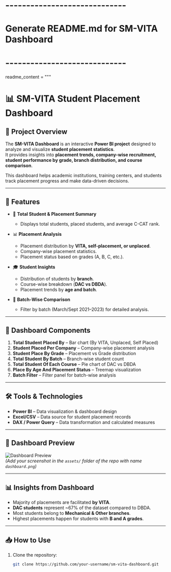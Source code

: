 # -----------------------------
# Generate README.md for SM-VITA Dashboard
# -----------------------------

readme_content = """
# 📊 SM-VITA Student Placement Dashboard

## 📌 Project Overview
The **SM-VITA Dashboard** is an interactive **Power BI project** designed to analyze and visualize **student placement statistics**.  
It provides insights into **placement trends, company-wise recruitment, student performance by grade, branch distribution, and course comparison**.  

This dashboard helps academic institutions, training centers, and students track placement progress and make data-driven decisions.

---

## 🚀 Features
- 📌 **Total Student & Placement Summary**  
  - Displays total students, placed students, and average C-CAT rank.
  
- 📊 **Placement Analysis**
  - Placement distribution by **VITA, self-placement, or unplaced**.
  - Company-wise placement statistics.
  - Placement status based on grades (A, B, C, etc.).

- 🎓 **Student Insights**
  - Distribution of students by **branch**.
  - Course-wise breakdown (**DAC vs DBDA**).
  - Placement trends by **age and batch**.

- 📅 **Batch-Wise Comparison**
  - Filter by batch (March/Sept 2021–2023) for detailed analysis.

---

## 📂 Dashboard Components
1. **Total Student Placed By** – Bar chart (By VITA, Unplaced, Self Placed)  
2. **Student Placed Per Company** – Company-wise placement analysis  
3. **Student Place By Grade** – Placement vs Grade distribution  
4. **Total Student By Batch** – Branch-wise student count  
5. **Total Student Of Each Course** – Pie chart of DAC vs DBDA  
6. **Place By Age And Placement Status** – Treemap visualization  
7. **Batch Filter** – Filter panel for batch-wise analysis  

---

## 🛠️ Tools & Technologies
- **Power BI** – Data visualization & dashboard design  
- **Excel/CSV** – Data source for student placement records  
- **DAX / Power Query** – Data transformation and calculated measures  

---

## 📸 Dashboard Preview
![Dashboard Preview](./assets/dashboard.png)  
*(Add your screenshot in the `assets/` folder of the repo with name `dashboard.png`)*

---

## 📊 Insights from Dashboard
- Majority of placements are facilitated **by VITA**.  
- **DAC students** represent ~67% of the dataset compared to DBDA.  
- Most students belong to **Mechanical & Other branches**.  
- Highest placements happen for students with **B and A grades**.  

---

## 📥 How to Use
1. Clone the repository:  
   ```bash
   git clone https://github.com/your-username/sm-vita-dashboard.git
